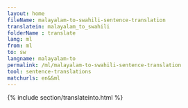 ```yaml
---
layout: home
fileName: malayalam-to-swahili-sentence-translation
translatein: malayalam_to_swahili
folderName : translate
lang: ml
from: ml
to: sw
langname: malayalam-to
permalink: /ml/malayalam-to-swahili-sentence-translation
tool: sentence-translations
matchurls: en&&ml
---
```

{% include section/translateinto.html %}
